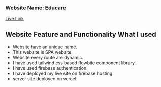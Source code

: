 ### Website Name: Educare

[Live Link](https://educare-c61aa.web.app/)

## Website Feature and Functionality What I used
* Website have an unique name.
* This website is SPA website.
* Website every route are dynamic.
* I have used tailwind css based flowbite component library.
* I have used firebase authentication.
* I have deployed my live site on firebase hosting.
*  server site deployed on vercel.